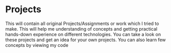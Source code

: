 # Projects
This will contain all original Projects/Assignments or work which I tried to make. 
This will help me understanding of concepts and getting practical hands-down experience on different technologies.
You can take a look on these projects and get an idea for your own projects.
You can also learn few concepts by viewing my code

